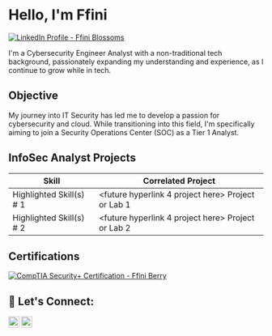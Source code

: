 # Hello, I'm Ffini

<a href="https://www.linkedin.com/in/ffini-blossoms" target="_blank">
    <img src="https://img.shields.io/badge/-LinkedIn-0072b1?&style=for-the-badge&logo=linkedin&logoColor=white" alt="LinkedIn Profile - Ffini Blossoms" />
</a>

I'm a Cybersecurity Engineer Analyst with a non-traditional tech background, passionately expanding my understanding and experience, as I continue to grow while in tech. 

## Objective
My journey into IT Security has led me to develop a passion for cybersecurity and cloud. While transitioning into this field, I'm specifically aiming to join a Security Operations Center (SOC) as a Tier 1 Analyst.

## InfoSec Analyst Projects

| Skill                                         | Correlated Project         |
|-----------------------------------------------|----------------------------|
|      Highlighted Skill(s) # 1                 | <future hyperlink 4 project here> Project or Lab 1 </a>|
|      Highlighted Skill(s) # 2                 | <future hyperlink 4 project here> Project or Lab 2 </a>|


<!--<a href="https://google.com">

Example to reference structure or formatting if needed

- <b>Data Structures and Algorithms Practice (AlgoExpert)</b>
  - [Praciting DS & Algos in Python](https://github.com/joshmadakor1/Algorithms-Practice)
-->

## Certifications

<a href="https://www.credly.com/users/ffiniberry" target="_blank">
    <img src="https://img.shields.io/badge/-Security%2B-FF0000?&style=for-the-badge&logo=CompTIA&logoColor=white" alt="CompTIA Security+ Certification - Ffini Berry" />
</a>


<h2> 🤳 Let's Connect: </h2>

[<img align="left" alt="Ffini Blossoms | LinkedIn" width="22px" src="https://cdn.jsdelivr.net/npm/simple-icons@v3/icons/linkedin.svg" />][linkedin]
[<img align="left" alt="Ffini Blossoms | Instagram" width="22px" src="https://cdn.jsdelivr.net/npm/simple-icons@v3/icons/instagram.svg" />][instagram]


[linkedin]: https://www.linkedin.com/in/ffini-blossoms
[instagram]: https://www.instagram.com/fulgency_de_ffini

<!--
**Ffini-blossoms/Ffini-blossoms** is  a ✨ _special_ ✨ repository: its README.md will appear on your profile!

Here are some ideas to get you started:

- 🔭 I’m currently working on ...
- 🌱 I’m currently learning ...
- 👯 I’m looking to collaborate on ...
- 🤔 I’m looking for help with ...
- 💬 Ask me about ...
- 📫 How to reach me: ...
- 😄 Pronouns: ...
- ⚡ Fun fact: ...
-->
